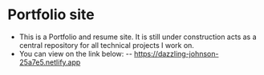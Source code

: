 # Portfolio site

- This is a Portfolio and resume site. It is still under construction acts as a central repository for all technical projects I work on.
- You can view on the link below:
-- https://dazzling-johnson-25a7e5.netlify.app
